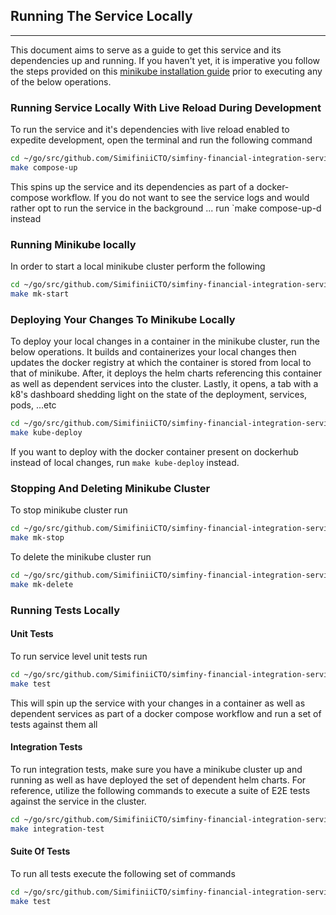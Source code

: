 ## Running The Service Locally

---

This document aims to serve as a guide to get this service and its dependencies up and running. If you haven't yet, it
is imperative
you follow the steps provided on
this [minikube installation guide](https://v1-18.docs.kubernetes.io/docs/tasks/tools/install-minikube/) prior to
executing any of the below operations.

### Running Service Locally With Live Reload During Development

To run the service and it's dependencies with live reload enabled to expedite development, open the terminal and run the
following command

```bash
cd ~/go/src/github.com/SimifiniiCTO/simfiny-financial-integration-service
make compose-up
```

This spins up the service and its dependencies as part of a docker-compose workflow. If you do not want to see the
service logs and would rather
opt to run the service in the background ... run `make compose-up-d instead

### Running Minikube locally

In order to start a local minikube cluster perform the following

```bash
cd ~/go/src/github.com/SimifiniiCTO/simfiny-financial-integration-service
make mk-start
```

### Deploying Your Changes To Minikube Locally

To deploy your local changes in a container in the minikube cluster, run the below operations. It builds and
containerizes your local changes then
updates the docker registry at which the container is stored from local to that of minikube. After, it deploys the helm
charts referencing
this container as well as dependent services into the cluster. Lastly, it opens, a tab with a k8's dashboard shedding
light on the state of the
deployment, services, pods, ...etc

```bash
cd ~/go/src/github.com/SimifiniiCTO/simfiny-financial-integration-service
make kube-deploy
```

If you want to deploy with the docker container present on dockerhub instead of local changes, run `make kube-deploy`
instead.

### Stopping And Deleting Minikube Cluster

To stop minikube cluster run

```bash
cd ~/go/src/github.com/SimifiniiCTO/simfiny-financial-integration-service
make mk-stop
```

To delete the minikube cluster run

```bash
cd ~/go/src/github.com/SimifiniiCTO/simfiny-financial-integration-service
make mk-delete
```

### Running Tests Locally

#### Unit Tests

To run service level unit tests run

```bash
cd ~/go/src/github.com/SimifiniiCTO/simfiny-financial-integration-service
make test
```

This will spin up the service with your changes in a container as well as dependent services as part of a docker compose
workflow and
run a set of tests against them all

#### Integration Tests

To run integration tests, make sure you have a minikube cluster up and running as well as have deployed the set of
dependent helm charts. For
reference, utilize the following commands to execute a suite of E2E tests against the service in the cluster.

```bash
cd ~/go/src/github.com/SimifiniiCTO/simfiny-financial-integration-service
make integration-test
```

#### Suite Of Tests

To run all tests execute the following set of commands

```bash
cd ~/go/src/github.com/SimifiniiCTO/simfiny-financial-integration-service
make test
```
